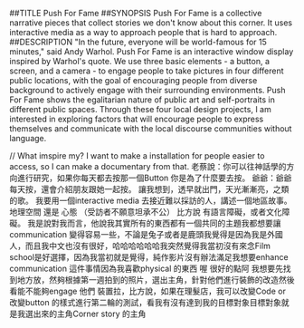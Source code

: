 ##TITLE
Push For Fame
##SYNOPSIS
Push For Fame is a collective narrative pieces that collect stories we don't know about this corner. 
It uses interactive media as a way to approach people that is hard to approach.
##DESCRIPTION
"In the future, everyone will be world-famous for 15 minutes," said Andy Warhol. 
Push For Fame is an interactive window display inspired by Warhol's quote. 
We use three basic elements - a button, a screen, and a camera - 
to engage people to take pictures in four different public locations, 
with the goal of encouraging people from diverse background to actively engage with their surrounding environments.
Push For Fame shows the egalitarian nature of public art and self-portraits in different public spaces.
Through these four local design projects,
I am interested in exploring factors that will encourage people to express themselves and communicate with the local discourse communities without language.

// What imspire my? I want to make a installation for people easier to access, so I can make a documentary from that.
老蔡說：你可以往神話學的方向進行研究，如果你每天都去按那一個Button 你是為了什麼要去按。
爺爺：爺爺每天按，還會介紹朋友跟她一起按。
讓我想到，透早就出門，天光漸漸亮，之類的歌。
我要用一個interactive media 去接近難以採訪的人，講述一個地區故事。
地理空間 還是 心態 （受訪者不願意坦承不公）
比方說 有語言障礙，或者文化障礙。
我是說對我而言，他說我其實所有的東西都有一個共同的主題我都想要讓communication 變得容易一些，不論是兔子或者是鹿頭我覺得是因為我是外國人，而且我中文也沒有很好，哈哈哈哈哈哈我突然覺得我當初沒有來念Film school是好選擇，因為我當初就是覺得，純作影片沒有辦法滿足我想要enhance communication 這件事情因為我喜歡physical 的東西
喔 很好的點阿
我想要先找到地方放，然夠根據第一週拍到的照片，選出主角，針對他們進行裝飾的改造然後看能不能夠engage 他們
裝置拉，比方說，如果在理髮店，我可以改變Code or 改變button 的樣式進行第二輪的測試，看我有沒有達到我的目標對象目標對象就是我選出來的主角Corner story 的主角
